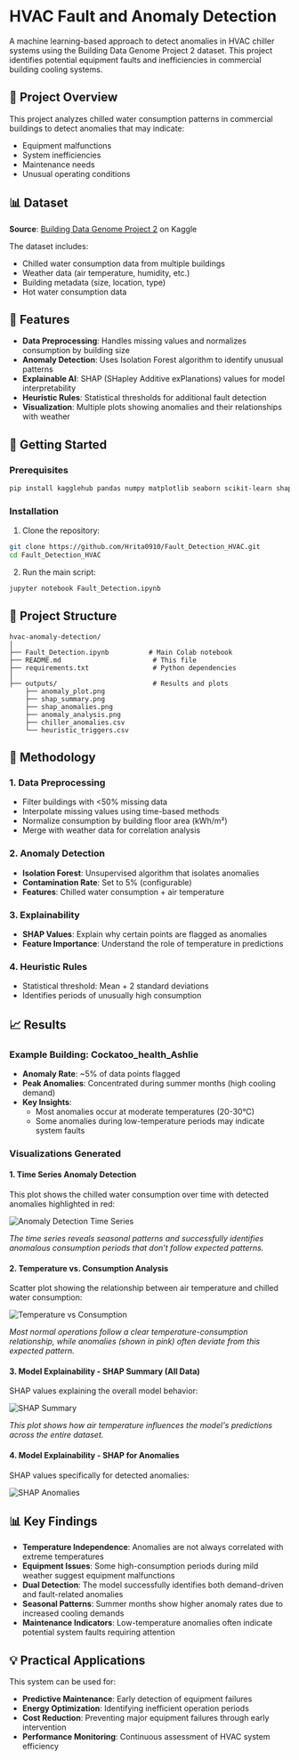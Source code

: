 # HVAC Fault and Anomaly Detection
A machine learning-based approach to detect anomalies in HVAC chiller systems using the Building Data Genome Project 2 dataset. This project identifies potential equipment faults and inefficiencies in commercial building cooling systems.

## 🎯 Project Overview
This project analyzes chilled water consumption patterns in commercial buildings to detect anomalies that may indicate:
- Equipment malfunctions
- System inefficiencies  
- Maintenance needs
- Unusual operating conditions

## 📊 Dataset
**Source**: [Building Data Genome Project 2](https://www.kaggle.com/datasets/claytonmiller/buildingdatagenomeproject2) on Kaggle

The dataset includes:
- Chilled water consumption data from multiple buildings
- Weather data (air temperature, humidity, etc.)
- Building metadata (size, location, type)
- Hot water consumption data

## 🔧 Features
- **Data Preprocessing**: Handles missing values and normalizes consumption by building size
- **Anomaly Detection**: Uses Isolation Forest algorithm to identify unusual patterns
- **Explainable AI**: SHAP (SHapley Additive exPlanations) values for model interpretability
- **Heuristic Rules**: Statistical thresholds for additional fault detection
- **Visualization**: Multiple plots showing anomalies and their relationships with weather

## 🚀 Getting Started

### Prerequisites
```bash
pip install kagglehub pandas numpy matplotlib seaborn scikit-learn shap
```

### Installation
1. Clone the repository:
```bash
git clone https://github.com/Hrita0910/Fault_Detection_HVAC.git
cd Fault_Detection_HVAC
```
2. Run the main script:
```bash
jupyter notebook Fault_Detection.ipynb
```

## 📁 Project Structure
```
hvac-anomaly-detection/
│
├── Fault_Detection.ipynb          # Main Colab notebook
├── README.md                       # This file
├── requirements.txt                # Python dependencies
│
├── outputs/                        # Results and plots
    ├── anomaly_plot.png
    ├── shap_summary.png
    ├── shap_anomalies.png
    ├── anomaly_analysis.png
    ├── chiller_anomalies.csv
    └── heuristic_triggers.csv
```

## 🔬 Methodology

### 1. Data Preprocessing
- Filter buildings with <50% missing data
- Interpolate missing values using time-based methods
- Normalize consumption by building floor area (kWh/m²)
- Merge with weather data for correlation analysis

### 2. Anomaly Detection
- **Isolation Forest**: Unsupervised algorithm that isolates anomalies
- **Contamination Rate**: Set to 5% (configurable)
- **Features**: Chilled water consumption + air temperature

### 3. Explainability
- **SHAP Values**: Explain why certain points are flagged as anomalies
- **Feature Importance**: Understand the role of temperature in predictions

### 4. Heuristic Rules
- Statistical threshold: Mean + 2 standard deviations
- Identifies periods of unusually high consumption

## 📈 Results

### Example Building: Cockatoo_health_Ashlie

- **Anomaly Rate**: ~5% of data points flagged
- **Peak Anomalies**: Concentrated during summer months (high cooling demand)
- **Key Insights**: 
  - Most anomalies occur at moderate temperatures (20-30°C)
  - Some anomalies during low-temperature periods may indicate system faults

### Visualizations Generated

#### 1. Time Series Anomaly Detection
This plot shows the chilled water consumption over time with detected anomalies highlighted in red:

![Anomaly Detection Time Series](output/anomaly_plot.png)

*The time series reveals seasonal patterns and successfully identifies anomalous consumption periods that don't follow expected patterns.*

#### 2. Temperature vs. Consumption Analysis
Scatter plot showing the relationship between air temperature and chilled water consumption:

![Temperature vs Consumption](output/anomaly_analysis.png)

*Most normal operations follow a clear temperature-consumption relationship, while anomalies (shown in pink) often deviate from this expected pattern.*

#### 3. Model Explainability - SHAP Summary (All Data)
SHAP values explaining the overall model behavior:

![SHAP Summary](output/shap_summary.png)

*This plot shows how air temperature influences the model's predictions across the entire dataset.*

#### 4. Model Explainability - SHAP for Anomalies
SHAP values specifically for detected anomalies:

![SHAP Anomalies](output/shap_anomalies.png)


## 📊 Key Findings

- **Temperature Independence**: Anomalies are not always correlated with extreme temperatures
- **Equipment Issues**: Some high-consumption periods during mild weather suggest equipment malfunctions
- **Dual Detection**: The model successfully identifies both demand-driven and fault-related anomalies
- **Seasonal Patterns**: Summer months show higher anomaly rates due to increased cooling demands
- **Maintenance Indicators**: Low-temperature anomalies often indicate potential system faults requiring attention

## 💡 Practical Applications

This system can be used for:
- **Predictive Maintenance**: Early detection of equipment failures
- **Energy Optimization**: Identifying inefficient operation periods
- **Cost Reduction**: Preventing major equipment failures through early intervention
- **Performance Monitoring**: Continuous assessment of HVAC system efficiency
